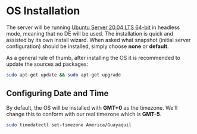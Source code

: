 # OS Installation

The server will be running [Ubuntu Server 20.04 LTS 64-bit](https://ubuntu.com/download/server) in headless mode, meaning that no DE will be used. The installation is quick and assisted by its own install wizard. When asked what snapshot (initial server configuration) should be installed, simply choose **none** or **default**.

As a general rule of thumb, after installing the OS it is recommended to update the sources ad packages:

```bash
sudo apt-get update && sudo apt-get upgrade
```

## Configuring Date and Time

By default, the OS will be installed with **GMT+0** as the timezone. We'll change this to conform with our real timezone which is **GMT-5**.

```bash
sudo timedatectl set-timezone America/Guayaquil
```
